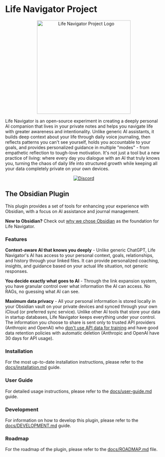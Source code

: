 # Life Navigator Project

<div align="center">
  <img src="https://github.com/user-attachments/assets/430e7b0d-4d7c-4e41-8738-00ff9eb361a2" width="300" alt="Life Navigator Project Logo">
</div>

Life Navigator is an open-source experiment in creating a deeply personal AI companion that lives in your private notes and helps you navigate life with greater awareness and intentionality. Unlike generic AI assistants, it builds deep context about your life through daily voice journaling, then reflects patterns you can't see yourself, holds you accountable to your goals, and provides personalized guidance in multiple "modes" - from empathetic reflection to tough-love motivation. It's not just a tool but a new practice of living: where every day you dialogue with an AI that truly knows you, turning the chaos of daily life into structured growth while keeping all your data completely private on your own devices.

<div align="center">
  <a href="https://discord.gg/VrxZdr3JWH">
    <img src="https://img.shields.io/badge/Discord-Server-5865F2.svg?logo=discord&label=Life%20Navigator%20Community&style=flat" alt="Discord">
  </a>
</div>

## The Obsidian Plugin

This plugin provides a set of tools for enhancing your experience with Obsidian, with a focus on AI assistance and journal management.

**New to Obsidian?** Check out [why we chose Obsidian](docs/why-obsidian.md) as the foundation for Life Navigator.

### Features


**Context-aware AI that knows you deeply** - Unlike generic ChatGPT, Life Navigator's AI has access to your personal context, goals, relationships, and history through your linked files. It can provide personalized coaching, insights, and guidance based on your actual life situation, not generic responses.

**You decide exactly what goes to AI** - Through the link expansion system, you have granular control over what information the AI can access. No RAGs, no guessing what AI can see.

**Maximum data privacy** - All your personal information is stored locally in your Obsidian vault on your private devices and synced through your own iCloud (or preferred sync service). Unlike other AI tools that store your data in startup databases, Life Navigator keeps everything under your control. The information you choose to share is sent only to trusted API providers (Anthropic and OpenAI) who [don't use API data for training](https://community.openai.com/t/data-privacy-with-openai-api/929399) and have good data retention policies with automatic deletion (Anthropic and OpenAI have 30 days for API usage).

### Installation

For the most up-to-date installation instructions, please refer to the [docs/installation.md](docs/installation.md) guide.

### User Guide

For detailed usage instructions, please refer to the [docs/user-guide.md](docs/user-guide.md) guide.

### Development

For information on how to develop this plugin, please refer to the [docs/DEVELOPMENT.md](docs/DEVELOPMENT.md) guide.

### Roadmap

For the roadmap of the plugin, please refer to the [docs/ROADMAP.md](docs/ROADMAP.md) file.


